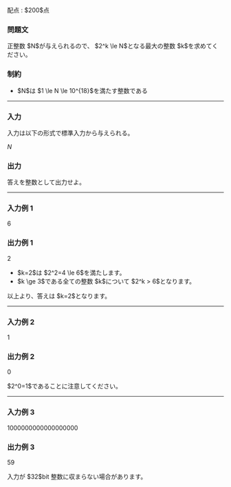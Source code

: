 
<div>

<span>

<span>

<p>
配点 : $200$点
</p>

<div>

<section>

### **問題文**

<p>
正整数 $N$が与えられるので、 $2^k \le N$となる最大の整数 $k$を求めてください。
</p>

</section>

</div>

<div>

<section>

### **制約**

<ul>

<li>
$N$は $1 \le N \le 10^{18}$を満たす整数である
</li>

</ul>

</section>

</div>

---

<div>

<div>

<section>

### **入力**

<p>
入力は以下の形式で標準入力から与えられる。
</p>

<div>

$N$
</div>

</section>

</div>

<div>

<section>

### **出力**

<p>
答えを整数として出力せよ。
</p>

</section>

</div>

</div>

---

<div>

<section>

### **入力例 1**

<div>

6

</div>

</section>

</div>

<div>

<section>

### **出力例 1**

<div>

2

</div>

<ul>

<li>
$k=2$は $2^2=4 \le 6$を満たします。
</li>

<li>
$k \ge 3$である全ての整数 $k$について $2^k > 6$となります。
</li>

</ul>

<p>
以上より、答えは $k=2$となります。
</p>

</section>

</div>

---

<div>

<section>

### **入力例 2**

<div>

1

</div>

</section>

</div>

<div>

<section>

### **出力例 2**

<div>

0

</div>

<p>
$2^0=1$であることに注意してください。
</p>

</section>

</div>

---

<div>

<section>

### **入力例 3**

<div>

1000000000000000000

</div>

</section>

</div>

<div>

<section>

### **出力例 3**

<div>

59

</div>

<p>
入力が $32$bit 整数に収まらない場合があります。
</p>

</section>

</div>

</span>

</span>

</div>
